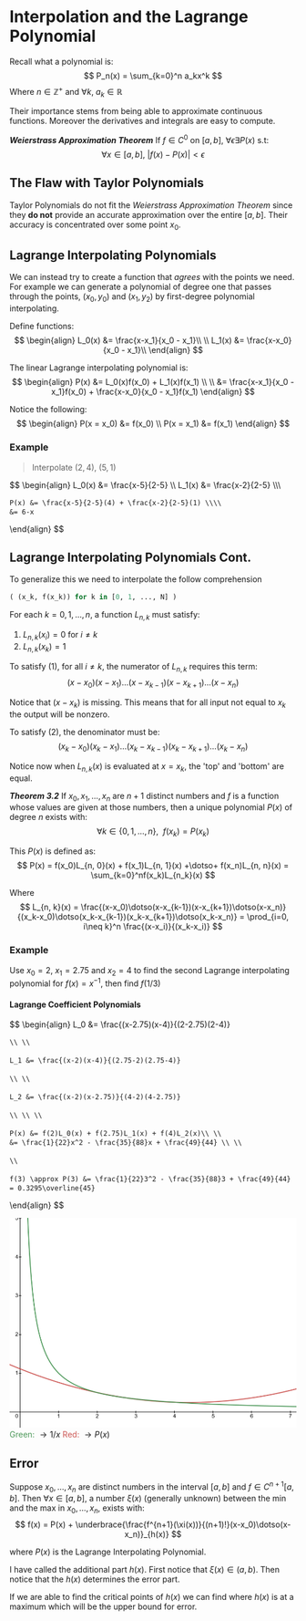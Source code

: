 # Interpolation and the Lagrange Polynomial
Recall what a polynomial is:
$$
P_n(x) = \sum_{k=0}^n a_kx^k
$$
Where $n\in\mathbb{Z}^+$ and $\forall k,\ a_k\in\mathbb{R}$

Their importance stems from being able to approximate continuous functions. Moreover the derivatives and integrals are easy to compute.

***Weierstrass Approximation Theorem***
If $f\in C^0$ on $[a, b]$, $\forall\epsilon\exists P(x)$ s.t:
$$
\forall x\in[a, b],\ \biggr\lvert f(x) - P(x) \biggr\rvert \lt \epsilon
$$

## The Flaw with Taylor Polynomials
Taylor Polynomials do not fit the *Weierstrass Approximation Theorem* since they **do not** provide an accurate approximation over the entire $[a, b]$. Their accuracy is concentrated over some point $x_0$.

## Lagrange Interpolating Polynomials
We can instead try to create a function that *agrees* with the points we need. For example we can generate a polynomial of degree one that passes through the points, $(x_0, y_0)$ and $(x_1, y_2)$ by first-degree polynomial interpolating. 

Define functions:
$$
\begin{align}
	L_0(x) &= \frac{x-x_1}{x_0 - x_1}\\ \\
	L_1(x) &= \frac{x-x_0}{x_0 - x_1}\\
\end{align}
$$

The linear Lagrange interpolating polynomial is:
$$
\begin{align}
	P(x) &= L_0(x)f(x_0) + L_1(x)f(x_1)
	\\ \\
	     &= \frac{x-x_1}{x_0 - x_1}f(x_0) + \frac{x-x_0}{x_0 - x_1}f(x_1)
\end{align}
$$

Notice the following:
$$
\begin{align}
	P(x = x_0) &= f(x_0) \\
	P(x = x_1) &= f(x_1)
\end{align}
$$

### Example
> Interpolate $(2, 4),\ (5, 1)$

$$
\begin{align}
	L_0(x) &= \frac{x-5}{2-5} \\\\
	L_1(x) &= \frac{x-2}{2-5} \\\\\\
	
	P(x) &= \frac{x-5}{2-5}(4) + \frac{x-2}{2-5}(1) \\\\
	&= 6-x
\end{align}
$$

## Lagrange Interpolating Polynomials Cont.

To generalize this we need to interpolate the follow comprehension
```python
( (x_k, f(x_k)) for k in [0, 1, ..., N] )
```

For each $k = 0, 1, ..., n$, a function $L_{n, k}$ must satisfy:
1. $L_{n, k}(x_i) = 0$ for $i\neq k$
2. $L_{n, k}(x_k) = 1$

To satisfy $(1)$, for all $i\neq k$, the numerator of $L_{n, k}$ requires this term:
$$
(x-x_0)(x-x_1)\dotso(x-x_{k-1})(x-x_{k+1})\dotso(x-x_n)
$$

Notice that $(x-x_k)$ is missing. This means that for all input not equal to $x_k$ the output will be nonzero.

To satisfy $(2)$, the denominator must be:
$$
(x_k-x_0)(x_k-x_1)\dotso(x_k-x_{k-1})(x_k-x_{k+1})\dotso(x_k-x_n)
$$

Notice now when $L_{n, k}(x)$ is evaluated at $x=x_k$, the 'top' and 'bottom' are equal.   

***Theorem 3.2***
If $x_0, x_1, \dotso, x_n$ are $n+1$ distinct numbers and $f$ is a function whose values are given at those numbers, then a unique polynomial $P(x)$ of degree $n$ exists with:
$$
\forall{k\in\{0, 1, \dotso, n\}},\ \ f(x_k) = P(x_k)
$$

This $P(x)$ is defined as:
$$
P(x) = f(x_0)L_{n, 0}(x) + f(x_1)L_{n, 1}(x) +\dotso+ f(x_n)L_{n, n}(x) = \sum_{k=0}^nf(x_k)L_{n_k}(x)
$$

Where
$$
L_{n, k}(x) = \frac{(x-x_0)\dotso(x-x_{k-1})(x-x_{k+1})\dotso(x-x_n)}{(x_k-x_0)\dotso(x_k-x_{k-1})(x_k-x_{k+1})\dotso(x_k-x_n)} = \prod_{i=0, i\neq k}^n \frac{(x-x_i)}{(x_k-x_i)}
$$

### Example
Use $x_0 = 2$, $x_1 = 2.75$ and $x_2=4$ to find the second Lagrange interpolating polynomial for $f(x) = x^{-1}$, then find $f(1/3)$

#### Lagrange Coefficient Polynomials
$$
\begin{align}
	L_0 &= \frac{(x-2.75)(x-4)}{(2-2.75)(2-4)}
	
	\\ \\
	
	L_1 &= \frac{(x-2)(x-4)}{(2.75-2)(2.75-4)}
	
	\\ \\
	
	L_2 &= \frac{(x-2)(x-2.75)}{(4-2)(4-2.75)}
	
	\\ \\ \\
	
	P(x) &= f(2)L_0(x) + f(2.75)L_1(x) + f(4)L_2(x)\\ \\
	&= \frac{1}{22}x^2 - \frac{35}{88}x + \frac{49}{44} \\ \\
	
	\\ 
	
	f(3) \approx P(3) &= \frac{1}{22}3^2 - \frac{35}{88}3 + \frac{49}{44} = 0.3295\overline{45}
\end{align}
$$

![LP_e1](../img/LP_e1.png)
<span style="color:#4c9859; display:inline">Green: </span> $\to 1/x$
<span style="color:#cd5754; display:inline">Red: </span> $\to P(x)$

## Error
Suppose $x_0, \dotso, x_n$ are distinct numbers in the interval $[a, b]$ and $f\in C^{n+1}[a, b]$. Then $\forall x\in[a, b]$, a number $\xi(x)$ (generally unknown) between the min and the max in $x_0, \dotso, x_n$, exists with:
$$
f(x) = P(x) + \underbrace{\frac{f^{n+1}(\xi(x))}{(n+1)!}(x-x_0)\dotso(x-x_n)}_{h(x)}
$$

where $P(x)$ is the Lagrange Interpolating Polynomial.

I have called the additional part $h(x)$. First notice that $\xi(x)\in(a, b)$. Then notice that the $h(x)$ determines the error part. 

If we are able to find the critical points of $h(x)$ we can find where $h(x)$ is at a maximum which will be the upper bound for error. 